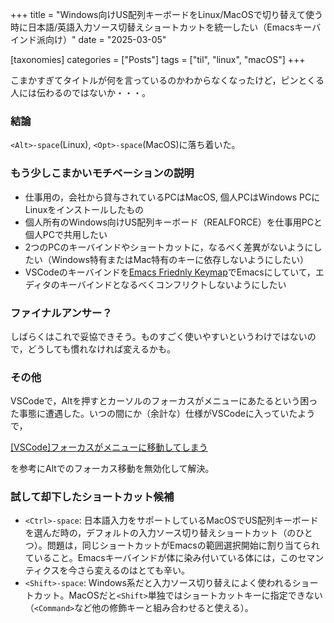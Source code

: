 +++
title = "Windows向けUS配列キーボードをLinux/MacOSで切り替えて使う時に日本語/英語入力ソース切替えショートカットを統一したい（Emacsキーバインド派向け）"
date = "2025-03-05"

[taxonomies]
categories = ["Posts"]
tags = ["til", "linux", "macOS"]
+++

こまかすぎてタイトルが何を言っているのかわからなくなったけど，ピンとくる人には伝わるのではないか・・・。

### 結論

`<Alt>-space`(Linux), `<Opt>-space`(MacOS)に落ち着いた。

### もう少しこまかいモチベーションの説明

- 仕事用の，会社から貸与されているPCはMacOS, 個人PCはWindows PCにLinuxをインストールしたもの
- 個人所有のWindows向けUS配列キーボード（REALFORCE）を仕事用PCと個人PCで共用したい
- 2つのPCのキーバインドやショートカットに，なるべく差異がないようにしたい（Windows特有またはMac特有のキーに依存しないようにしたい）
- VSCodeのキーバインドを[Emacs Friednly Keymap](https://marketplace.visualstudio.com/items?itemName=lfs.vscode-emacs-friendly)でEmacsにしていて，エディタのキーバインドとなるべくコンフリクトしないようにしたい

### ファイナルアンサー？

しばらくはこれで妥協できそう。ものすごく使いやすいというわけではないので，どうしても慣れなければ変えるかも。

### その他

VSCodeで，Altを押すとカーソルのフォーカスがメニューにあたるという困った事態に遭遇した。いつの間にか（余計な）仕様がVSCodeに入っていたようで，

[[VSCode]フォーカスがメニューに移動してしまう](https://www.codelab.jp/blog/?p=3303)

を参考にAltでのフォーカス移動を無効化して解決。

### 試して却下したショートカット候補

- `<Ctrl>-space`: 日本語入力をサポートしているMacOSでUS配列キーボードを選んだ時の，デフォルトの入力ソース切り替えショートカット（のひとつ）。問題は，同じショートカットがEmacsの範囲選択開始に割り当てられていること。Emacsキーバインドが体に染み付いている体には，このセマンティクスを今さら変えるのはとても辛い。
- `<Shift>-space`: Windows系だと入力ソース切り替えによく使われるショートカット。MacOSだと`<Shift>`単独ではショートカットキーに指定できない（`<Command>`など他の修飾キーと組み合わせると使える）。
